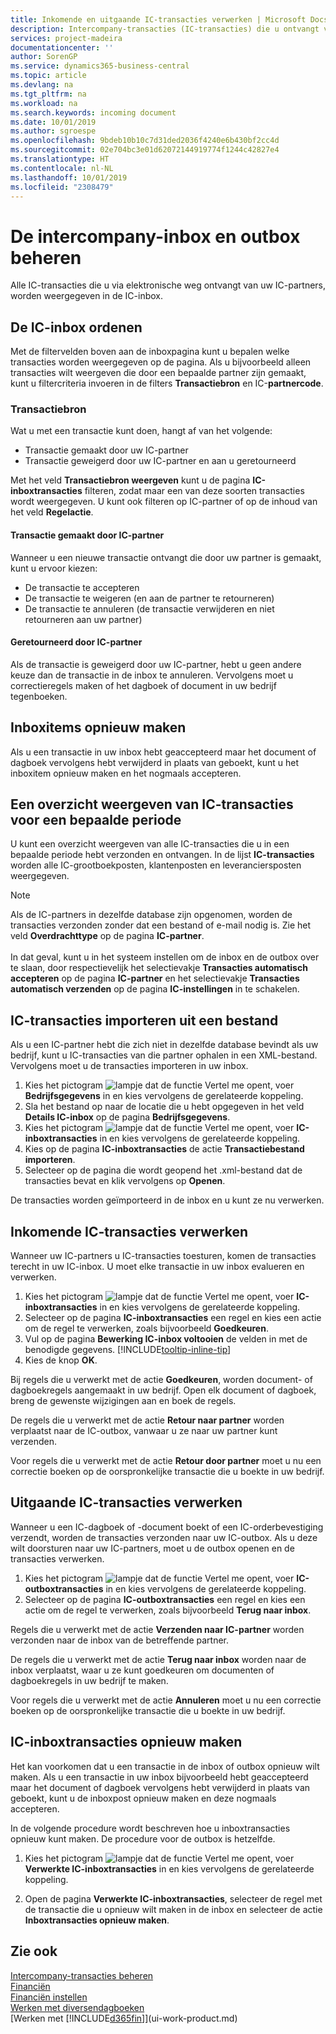 ```yaml
---
title: Inkomende en uitgaande IC-transacties verwerken | Microsoft Docs
description: Intercompany-transacties (IC-transacties) die u ontvangt van uw IC-partners worden weergegeven in de IC-inbox, waar u ze handmatig of automatisch verwerkt.
services: project-madeira
documentationcenter: ''
author: SorenGP
ms.service: dynamics365-business-central
ms.topic: article
ms.devlang: na
ms.tgt_pltfrm: na
ms.workload: na
ms.search.keywords: incoming document
ms.date: 10/01/2019
ms.author: sgroespe
ms.openlocfilehash: 9bdeb10b10c7d31ded2036f4240e6b430bf2cc4d
ms.sourcegitcommit: 02e704bc3e01d62072144919774f1244c42827e4
ms.translationtype: HT
ms.contentlocale: nl-NL
ms.lasthandoff: 10/01/2019
ms.locfileid: "2308479"
---
```

# <a name="manage-the-intercompany-inbox-and-outbox"></a>De intercompany-inbox en outbox beheren
Alle IC-transacties die u via elektronische weg ontvangt van uw IC-partners, worden weergegeven in de IC-inbox.  

## <a name="organizing-the-inbox"></a>De IC-inbox ordenen  
 Met de filtervelden boven aan de inboxpagina kunt u bepalen welke transacties worden weergegeven op de pagina. Als u bijvoorbeeld alleen transacties wilt weergeven die door een bepaalde partner zijn gemaakt, kunt u filtercriteria invoeren in de filters **Transactiebron** en IC-**partnercode**.  

### <a name="transaction-source"></a>Transactiebron  
Wat u met een transactie kunt doen, hangt af van het volgende:  

- Transactie gemaakt door uw IC-partner  
- Transactie geweigerd door uw IC-partner en aan u geretourneerd  

Met het veld **Transactiebron weergeven** kunt u de pagina **IC-inboxtransacties** filteren, zodat maar een van deze soorten transacties wordt weergegeven. U kunt ook filteren op IC-partner of op de inhoud van het veld **Regelactie**.  

#### <a name="created-by-intercompany-partner"></a>Transactie gemaakt door IC-partner  
 Wanneer u een nieuwe transactie ontvangt die door uw partner is gemaakt, kunt u ervoor kiezen:

- De transactie te accepteren  
- De transactie te weigeren (en aan de partner te retourneren)  
- De transactie te annuleren (de transactie verwijderen en niet retourneren aan uw partner)  

#### <a name="returned-from-intercompany-partner"></a>Geretourneerd door IC-partner  
 Als de transactie is geweigerd door uw IC-partner, hebt u geen andere keuze dan de transactie in de inbox te annuleren. Vervolgens moet u correctieregels maken of het dagboek of document in uw bedrijf tegenboeken.  

## <a name="recreating-inbox-entries"></a>Inboxitems opnieuw maken  
 Als u een transactie in uw inbox hebt geaccepteerd maar het document of dagboek vervolgens hebt verwijderd in plaats van geboekt, kunt u het inboxitem opnieuw maken en het nogmaals accepteren.  

## <a name="getting-an-overview-of-intercompany-transactions-for-a-period"></a>Een overzicht weergeven van IC-transacties voor een bepaalde periode  
 U kunt een overzicht weergeven van alle IC-transacties die u in een bepaalde periode hebt verzonden en ontvangen. In de lijst **IC-transacties** worden alle IC-grootboekposten, klantenposten en leveranciersposten weergegeven.

 > [!NOTE]  
 > Als de IC-partners in dezelfde database zijn opgenomen, worden de transacties verzonden zonder dat een bestand of e-mail nodig is. Zie het veld **Overdrachttype** op de pagina **IC-partner**. <br /><br />
In dat geval, kunt u in het systeem instellen om de inbox en de outbox over te slaan, door respectievelijk het selectievakje **Transacties automatisch accepteren** op de pagina **IC-partner** en het selectievakje **Transacties automatisch verzenden** op de pagina **IC-instellingen** in te schakelen.

## <a name="to-import-intercompany-transactions-from-a-file"></a>IC-transacties importeren uit een bestand  
Als u een IC-partner hebt die zich niet in dezelfde database bevindt als uw bedrijf, kunt u IC-transacties van die partner ophalen in een XML-bestand. Vervolgens moet u de transacties importeren in uw inbox.  

1.  Kies het pictogram ![lampje dat de functie Vertel me opent](media/ui-search/search_small.png "Vertel me wat u wilt doen"), voer **Bedrijfsgegevens** in en kies vervolgens de gerelateerde koppeling.
2. Sla het bestand op naar de locatie die u hebt opgegeven in het veld **Details IC-inbox** op de pagina **Bedrijfsgegevens**.  
3. Kies het pictogram ![lampje dat de functie Vertel me opent](media/ui-search/search_small.png "Vertel me wat u wilt doen"), voer **IC-inboxtransacties** in en kies vervolgens de gerelateerde koppeling.
4. Kies op de pagina **IC-inboxtransacties** de actie **Transactiebestand importeren**.  
5. Selecteer op de pagina die wordt geopend het .xml-bestand dat de transacties bevat en klik vervolgens op **Openen**.  

De transacties worden geïmporteerd in de inbox en u kunt ze nu verwerken.

## <a name="to-process-incoming-intercompany-transactions"></a>Inkomende IC-transacties verwerken  
Wanneer uw IC-partners u IC-transacties toesturen, komen de transacties terecht in uw IC-inbox. U moet elke transactie in uw inbox evalueren en verwerken.  

1. Kies het pictogram ![lampje dat de functie Vertel me opent](media/ui-search/search_small.png "Vertel me wat u wilt doen"), voer **IC-inboxtransacties** in en kies vervolgens de gerelateerde koppeling.  
2. Selecteer op de pagina **IC-inboxtransacties** een regel en kies een actie om de regel te verwerken, zoals bijvoorbeeld **Goedkeuren**.
3. Vul op de pagina **Bewerking IC-inbox voltooien** de velden in met de benodigde gegevens. [!INCLUDE[tooltip-inline-tip](includes/tooltip-inline-tip_md.md)]
4. Kies de knop **OK**.  

Bij regels die u verwerkt met de actie **Goedkeuren**, worden document- of dagboekregels aangemaakt in uw bedrijf. Open elk document of dagboek, breng de gewenste wijzigingen aan en boek de regels.  

De regels die u verwerkt met de actie **Retour naar partner** worden verplaatst naar de IC-outbox, vanwaar u ze naar uw partner kunt verzenden.

Voor regels die u verwerkt met de actie **Retour door partner** moet u nu een correctie boeken op de oorspronkelijke transactie die u boekte in uw bedrijf.

## <a name="to-process-outgoing-intercompany-transactions"></a>Uitgaande IC-transacties verwerken  
Wanneer u een IC-dagboek of -document boekt of een IC-orderbevestiging verzendt, worden de transacties verzonden naar uw IC-outbox. Als u deze wilt doorsturen naar uw IC-partners, moet u de outbox openen en de transacties verwerken.  

1.  Kies het pictogram ![lampje dat de functie Vertel me opent](media/ui-search/search_small.png "Vertel me wat u wilt doen"), voer **IC-outboxtransacties** in en kies vervolgens de gerelateerde koppeling.  
2. Selecteer op de pagina **IC-outboxtransacties** een regel en kies een actie om de regel te verwerken, zoals bijvoorbeeld **Terug naar inbox**.

Regels die u verwerkt met de actie **Verzenden naar IC-partner** worden verzonden naar de inbox van de betreffende partner.

De regels die u verwerkt met de actie **Terug naar inbox** worden naar de inbox verplaatst, waar u ze kunt goedkeuren om documenten of dagboekregels in uw bedrijf te maken.  

Voor regels die u verwerkt met de actie **Annuleren** moet u nu een correctie boeken op de oorspronkelijke transactie die u boekte in uw bedrijf.  

## <a name="to-recreate-intercompany-inbox-transactions"></a>IC-inboxtransacties opnieuw maken  
Het kan voorkomen dat u een transactie in de inbox of outbox opnieuw wilt maken. Als u een transactie in uw inbox bijvoorbeeld hebt geaccepteerd maar het document of dagboek vervolgens hebt verwijderd in plaats van geboekt, kunt u de inboxpost opnieuw maken en deze nogmaals accepteren.  

In de volgende procedure wordt beschreven hoe u inboxtransacties opnieuw kunt maken. De procedure voor de outbox is hetzelfde.

  1.  Kies het pictogram ![lampje dat de functie Vertel me opent](media/ui-search/search_small.png "Vertel me wat u wilt doen"), voer **Verwerkte IC-inboxtransacties** in en kies vervolgens de gerelateerde koppeling.  

  2.  Open de pagina **Verwerkte IC-inboxtransacties**, selecteer de regel met de transactie die u opnieuw wilt maken in de inbox en selecteer de actie **Inboxtransacties opnieuw maken**.  

## <a name="see-also"></a>Zie ook
[Intercompany-transacties beheren](intercompany-manage.md)  
[Financiën](finance.md)  
[Financiën instellen](finance-setup-finance.md)  
[Werken met diversendagboeken](ui-work-general-journals.md)  
[Werken met [!INCLUDE[d365fin](includes/d365fin_md.md)]](ui-work-product.md)
